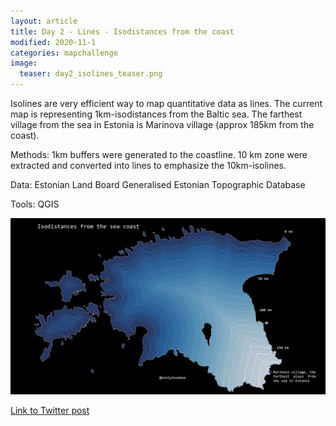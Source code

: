 ```yaml
---
layout: article
title: Day 2 - Lines - Isodistances from the coast
modified: 2020-11-1
categories: mapchallenge
image:
  teaser: day2_isolines_teaser.png
---
```


Isolines are very efficient way to map quantitative data as lines. The current map is representing 1km-isodistances from the Baltic sea. The farthest village from the sea in Estonia is Marinova village (approx 185km from the coast).

Methods: 1km buffers were generated to the coastline. 10 km zone were extracted and converted into lines to emphasize the 10km-isolines. 


Data: Estonian Land Board Generalised Estonian Topographic Database

Tools: QGIS




![image of categories](../../images/day2_isolines.png)

[Link to Twitter post](https://twitter.com/evelynuuemaa/status/1323201284875452416)
